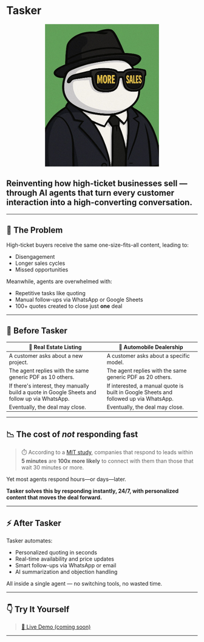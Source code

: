 # Tasker

<p align="center">
  <img src="https://raw.githubusercontent.com/BrandonRH17/AIAgentsHackathon2025-Neutrino/main/assets/profile_picture.jpeg" alt="Profile Picture" width="300"/>
</p>

## Reinventing how high-ticket businesses sell — through AI agents that turn every customer interaction into a high-converting conversation.

---

## 🚨 The Problem

High-ticket buyers receive the same one-size-fits-all content, leading to:
- Disengagement
- Longer sales cycles
- Missed opportunities

Meanwhile, agents are overwhelmed with:
- Repetitive tasks like quoting
- Manual follow-ups via WhatsApp or Google Sheets
- 100+ quotes created to close just **one** deal

---

## 🧠 Before Tasker

| 🏢 Real Estate Listing | 🚗 Automobile Dealership |
|------------------------|--------------------------|
| A customer asks about a new project. | A customer asks about a specific model. |
| The agent replies with the same generic PDF as 10 others. | The agent replies with the same generic PDF as 20 others. |
| If there's interest, they manually build a quote in Google Sheets and follow up via WhatsApp. | If interested, a manual quote is built in Google Sheets and followed up via WhatsApp. |
| Eventually, the deal may close. | Eventually, the deal may close. |

---

## 📉 The cost of *not* responding fast

> ⏱️ According to a [MIT study](https://hbr.org/2011/03/the-short-life-of-online-sales-leads), companies that respond to leads within **5 minutes** are **100x more likely** to connect with them than those that wait 30 minutes or more.

Yet most agents respond hours—or days—later.

**Tasker solves this by responding instantly, 24/7, with personalized content that moves the deal forward.**

---

## ⚡ After Tasker

Tasker automates:
- Personalized quoting in seconds
- Real-time availability and price updates
- Smart follow-ups via WhatsApp or email
- AI summarization and objection handling

All inside a single agent — no switching tools, no wasted time.

---

## 👇 Try It Yourself

> [🔗 Live Demo (coming soon)](https://example.com)

---


